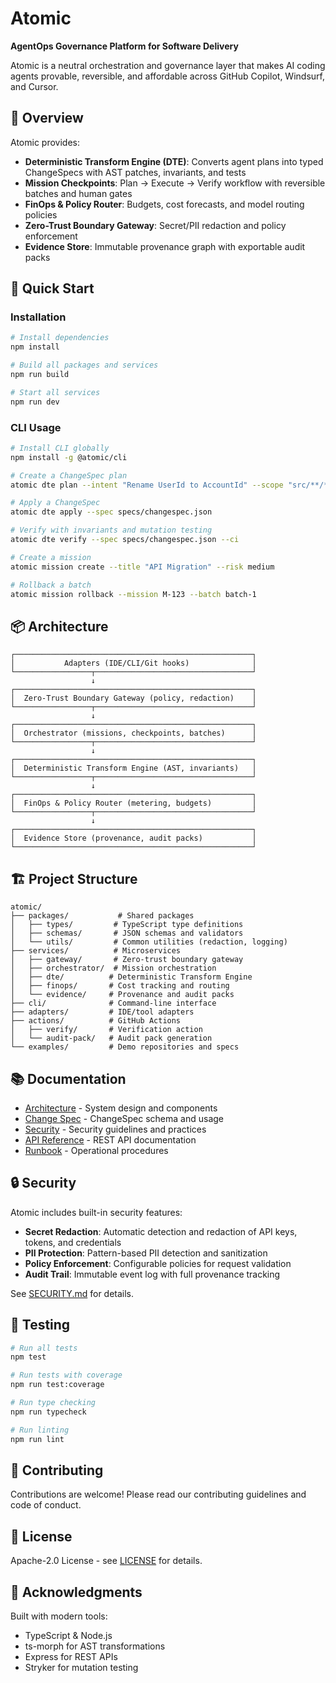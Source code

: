 # Atomic

**AgentOps Governance Platform for Software Delivery**

Atomic is a neutral orchestration and governance layer that makes AI coding agents provable, reversible, and affordable across GitHub Copilot, Windsurf, and Cursor.

## 🎯 Overview

Atomic provides:

- **Deterministic Transform Engine (DTE)**: Converts agent plans into typed ChangeSpecs with AST patches, invariants, and tests
- **Mission Checkpoints**: Plan → Execute → Verify workflow with reversible batches and human gates
- **FinOps & Policy Router**: Budgets, cost forecasts, and model routing policies
- **Zero-Trust Boundary Gateway**: Secret/PII redaction and policy enforcement
- **Evidence Store**: Immutable provenance graph with exportable audit packs

## 🚀 Quick Start

### Installation

```bash
# Install dependencies
npm install

# Build all packages and services
npm run build

# Start all services
npm run dev
```

### CLI Usage

```bash
# Install CLI globally
npm install -g @atomic/cli

# Create a ChangeSpec plan
atomic dte plan --intent "Rename UserId to AccountId" --scope "src/**/*.ts"

# Apply a ChangeSpec
atomic dte apply --spec specs/changespec.json

# Verify with invariants and mutation testing
atomic dte verify --spec specs/changespec.json --ci

# Create a mission
atomic mission create --title "API Migration" --risk medium

# Rollback a batch
atomic mission rollback --mission M-123 --batch batch-1
```

## 📦 Architecture

```
┌─────────────────────────────────────────────────────┐
│           Adapters (IDE/CLI/Git hooks)              │
└─────────────────┬───────────────────────────────────┘
                  ↓
┌─────────────────────────────────────────────────────┐
│  Zero-Trust Boundary Gateway (policy, redaction)    │
└─────────────────┬───────────────────────────────────┘
                  ↓
┌─────────────────────────────────────────────────────┐
│  Orchestrator (missions, checkpoints, batches)      │
└─────────────────┬───────────────────────────────────┘
                  ↓
┌─────────────────────────────────────────────────────┐
│  Deterministic Transform Engine (AST, invariants)   │
└─────────────────┬───────────────────────────────────┘
                  ↓
┌─────────────────────────────────────────────────────┐
│  FinOps & Policy Router (metering, budgets)         │
└─────────────────┬───────────────────────────────────┘
                  ↓
┌─────────────────────────────────────────────────────┐
│  Evidence Store (provenance, audit packs)           │
└─────────────────────────────────────────────────────┘
```

## 🏗️ Project Structure

```
atomic/
├── packages/           # Shared packages
│   ├── types/         # TypeScript type definitions
│   ├── schemas/       # JSON schemas and validators
│   └── utils/         # Common utilities (redaction, logging)
├── services/          # Microservices
│   ├── gateway/       # Zero-trust boundary gateway
│   ├── orchestrator/  # Mission orchestration
│   ├── dte/          # Deterministic Transform Engine
│   ├── finops/       # Cost tracking and routing
│   └── evidence/     # Provenance and audit packs
├── cli/              # Command-line interface
├── adapters/         # IDE/tool adapters
├── actions/          # GitHub Actions
│   ├── verify/       # Verification action
│   └── audit-pack/   # Audit pack generation
└── examples/         # Demo repositories and specs
```

## 📚 Documentation

- [Architecture](./docs/ARCHITECTURE.md) - System design and components
- [Change Spec](./docs/CHANGE_SPEC.md) - ChangeSpec schema and usage
- [Security](./docs/SECURITY.md) - Security guidelines and practices
- [API Reference](./docs/API.md) - REST API documentation
- [Runbook](./docs/RUNBOOK.md) - Operational procedures

## 🔒 Security

Atomic includes built-in security features:

- **Secret Redaction**: Automatic detection and redaction of API keys, tokens, and credentials
- **PII Protection**: Pattern-based PII detection and sanitization
- **Policy Enforcement**: Configurable policies for request validation
- **Audit Trail**: Immutable event log with full provenance tracking

See [SECURITY.md](./docs/SECURITY.md) for details.

## 🧪 Testing

```bash
# Run all tests
npm test

# Run tests with coverage
npm run test:coverage

# Run type checking
npm run typecheck

# Run linting
npm run lint
```

## 🤝 Contributing

Contributions are welcome! Please read our contributing guidelines and code of conduct.

## 📄 License

Apache-2.0 License - see [LICENSE](./LICENSE) for details.

## 🙏 Acknowledgments

Built with modern tools:
- TypeScript & Node.js
- ts-morph for AST transformations
- Express for REST APIs
- Stryker for mutation testing
